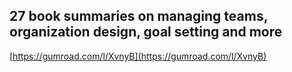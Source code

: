 ## 27 book summaries on managing teams, organization design, goal setting and more
  
  [https://gumroad.com/l/XvnyB](https://gumroad.com/l/XvnyB)